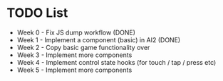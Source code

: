 TODO List
==========================

- Week 0 - Fix JS dump workflow (DONE)
- Week 1 - Implement a component (basic) in AI2 (DONE)
- Week 2 - Copy basic game functionality over
- Week 3 - Implement more components
- Week 4 - Implement control state hooks (for touch / tap / press etc)
- Week 5 - Implement more components
